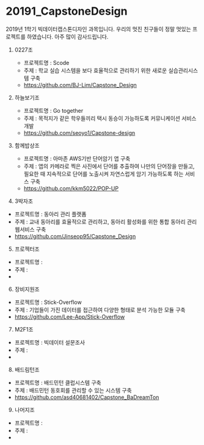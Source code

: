 # 20191_CapstoneDesign
2019년 1학기 빅데이터캡스톤디자인 과목입니다.
우리의 멋진 친구들이 정말 멋있는 프로젝트를 하였습니다.
아주 많이 감사드립니다.

1. 0227조
   * 프로젝트명 : Scode
   * 주제 : 학교 실습 시스템을 보다 효율적으로 관리하기 위한 새로운 실습관리시스템 구축
   * https://github.com/BJ-Lim/Capstone_Design

2. 하늘보기조
   * 프로젝트명 : Go together
   * 주제 : 목적지가 같은 학우들끼리 택시 동승이 가능하도록 커뮤니케이션 서비스 개발
   * https://github.com/seoyo1/Capstone-design

3. 함께밥상조
   * 프로젝트명 : 아마존 AWS기반 단어암기 앱 구축
   * 주제 : 앱의 카메라로 찍은 사진에서 단어를 추출하여 나만의 단어장을 만들고, 
     필요한 때 지속적으로 단어를 노출시켜 자연스럽게 암기 가능하도록 하는 서비스 구축 
   * https://github.com/kkm5022/POP-UP
 
 4. 3박자조
   * 프로젝트명 : 동아리 관리 플랫폼
   * 주제 : 교내 동아리를 효율적으로 관리하고, 동아리 활성화를 위한 통합 동아리 관리 웹서비스 구축 
   * https://github.com/Jinseop95/Capstone_Design
   
 5. 프로젝터조
   * 프로젝트명 : 
   * 주제 : 
   * 

 6. 장비지원조
   * 프로젝트명 : Stick-Overflow
   * 주제 : 기업들이 가진 데이터를 접근하여 다양한 형태로 분석 가능한 모듈 구축
   * https://github.com/Lee-App/Stick-Overflow
   
 7. M2F1조
   * 프로젝트명 : 빅데이터 설문조사
   * 주제 : 
   * 
   
 8. 배드림턴조
   * 프로젝트명 : 배드민턴 클럽시스템 구축
   * 주제 : 배드민턴 동호회를 관리할 수 있는 시스템 구축
   * https://github.com/asd40681402/Capstone_BaDreamTon
   
 9. 나머지조
   * 프로젝트명 : 
   * 주제 : 
   * 
    
